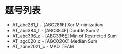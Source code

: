 # 题号列表

- AT_abc281_f - [ABC281F] Xor Minimization
- AT_abc384_f - [ABC384F] Double Sum 2
- AT_abc396_e - [ABC396E] Min of Restricted Sum
- AT_agc020_c - [AGC020C] Median Sum
- AT_zone2021_c - MAD TEAM
